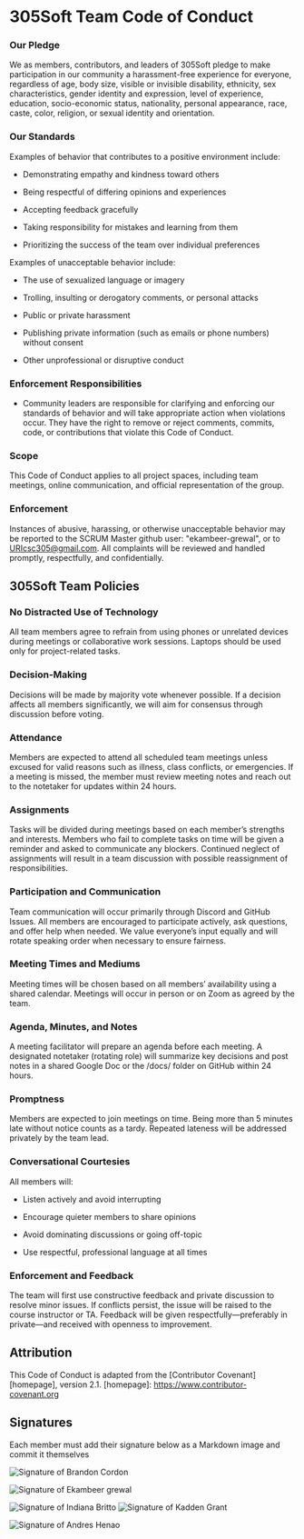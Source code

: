 # 305Soft Team Code of Conduct
### Our Pledge

We as members, contributors, and leaders of 305Soft pledge to make participation in our community a harassment-free experience for everyone, regardless of age, body size, visible or invisible disability, ethnicity, sex characteristics, gender identity and expression, level of experience, education, socio-economic status, nationality, personal appearance, race, caste, color, religion, or sexual identity and orientation.

### Our Standards

Examples of behavior that contributes to a positive environment include:

* Demonstrating empathy and kindness toward others

* Being respectful of differing opinions and experiences

* Accepting feedback gracefully

* Taking responsibility for mistakes and learning from them

* Prioritizing the success of the team over individual preferences

Examples of unacceptable behavior include:

* The use of sexualized language or imagery

* Trolling, insulting or derogatory comments, or personal attacks

* Public or private harassment

* Publishing private information (such as emails or phone numbers) without consent

* Other unprofessional or disruptive conduct

### Enforcement Responsibilities

* Community leaders are responsible for clarifying and enforcing our standards of behavior and will take appropriate action when violations occur. They have the right to remove or reject comments, commits, code, or contributions that violate this Code of Conduct.

### Scope

This Code of Conduct applies to all project spaces, including team meetings, online communication, and official representation of the group.

### Enforcement

Instances of abusive, harassing, or otherwise unacceptable behavior may be reported to the SCRUM Master github user: "ekambeer-grewal", or to URIcsc305@gmail.com.
All complaints will be reviewed and handled promptly, respectfully, and confidentially.

## 305Soft Team Policies
### No Distracted Use of Technology

All team members agree to refrain from using phones or unrelated devices during meetings or collaborative work sessions. Laptops should be used only for project-related tasks.

### Decision-Making

Decisions will be made by majority vote whenever possible. If a decision affects all members significantly, we will aim for consensus through discussion before voting.

### Attendance

Members are expected to attend all scheduled team meetings unless excused for valid reasons such as illness, class conflicts, or emergencies.
If a meeting is missed, the member must review meeting notes and reach out to the notetaker for updates within 24 hours.

### Assignments

Tasks will be divided during meetings based on each member’s strengths and interests.
Members who fail to complete tasks on time will be given a reminder and asked to communicate any blockers. Continued neglect of assignments will result in a team discussion with possible reassignment of responsibilities.

### Participation and Communication

Team communication will occur primarily through Discord and GitHub Issues.
All members are encouraged to participate actively, ask questions, and offer help when needed.
We value everyone’s input equally and will rotate speaking order when necessary to ensure fairness.

### Meeting Times and Mediums

Meeting times will be chosen based on all members’ availability using a shared calendar. Meetings will occur in person or on Zoom as agreed by the team.

### Agenda, Minutes, and Notes

A meeting facilitator will prepare an agenda before each meeting.
A designated notetaker (rotating role) will summarize key decisions and post notes in a shared Google Doc or the /docs/ folder on GitHub within 24 hours.

### Promptness

Members are expected to join meetings on time.
Being more than 5 minutes late without notice counts as a tardy. Repeated lateness will be addressed privately by the team lead.

### Conversational Courtesies

All members will:

* Listen actively and avoid interrupting

* Encourage quieter members to share opinions

* Avoid dominating discussions or going off-topic

* Use respectful, professional language at all times

### Enforcement and Feedback

The team will first use constructive feedback and private discussion to resolve minor issues.
If conflicts persist, the issue will be raised to the course instructor or TA.
Feedback will be given respectfully—preferably in private—and received with openness to improvement.

## Attribution

This Code of Conduct is adapted from the [Contributor Covenant][homepage], version 2.1.
[homepage]: https://www.contributor-covenant.org

## Signatures

Each member must add their signature below as a Markdown image and commit it themselves

![Signature of Brandon Cordon](https://drive.google.com/uc?id=1PxtHnkt524jOfjLYRDF-bn4Dg_fQ0E3l)

![Signature of Ekambeer grewal](https://drive.google.com/uc?export=view&id=1SvCNZLBZsVoUarTm8vY-4jTY9AUcypJf)

![Signature of Indiana Britto](https://i.imgur.com/HmVfXOX.png)
![Signature of Kadden Grant](https://drive.google.com/file/d/1NiHOUGROa8JizCCVhJqFl2x0LYxGQBvT/view?usp=sharing)

![Signature of Andres Henao](https://drive.google.com/uc?id=1r2Pfig0yXHW7bqhtYl8nS2Jwmy3DNwVt)
